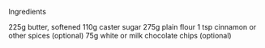 Ingredients

225g butter, softened
110g caster sugar
275g plain flour
1 tsp cinnamon or other spices (optional)
75g white or milk chocolate chips (optional)

